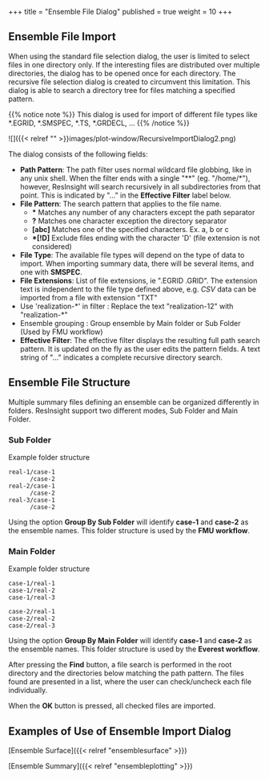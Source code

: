+++
title = "Ensemble File Dialog"
published = true
weight = 10
+++
 
## Ensemble File Import
When using the standard file selection dialog, the user is limited to select files in one directory only. If the interesting files are distributed over multiple directories, the dialog has to be opened once for each directory. The recursive file selection dialog is created to circumvent this limitation. This dialog is able to search a directory tree for files matching a specified pattern.


{{% notice note %}}
This dialog is used for import of different file types like *.EGRID, *.SMSPEC, *.TS, *.GRDECL, ...
{{% /notice %}}

![]({{< relref "" >}}images/plot-window/RecursiveImportDialog2.png)

The dialog consists of the following fields:

- **Path Pattern**: The path filter uses normal wildcard file globbing, like in any unix shell. When the filter ends with a single "**" (eg. "/home/*"), however, ResInsight will search recursively in all subdirectories from that point. This is indicated by "..." in the **Effective Filter** label below.
- **File Pattern**: The search pattern that applies to the file name.
  - **\*** Matches any number of any characters except the path separator
  - **?** Matches one character exception the directory separator
  - **[abc]** Matches one of the specified characters. Ex. a, b or c
  - **\*[!D]** Exclude files ending with the character 'D' (file extension is not considered)
- **File Type**: The available file types will depend on the type of data to import. When importing summary data, there will be several items, and one with **SMSPEC**. 
- **File Extensions**: List of file extensions, ie ".EGRID .GRID". The extension text is independent to the file type defined above, e.g. _CSV_ data can be imported from a file with extension "TXT"
- Use 'realization-*' in filter : Replace the text "realization-12" with "realization-\*"
- Ensemble grouping : Group ensemble by Main folder or Sub Folder (Used by FMU workflow)
- **Effective Filter**: The effective filter displays the resulting full path search pattern. It is updated on the fly as the user edits the pattern fields. A text string of "..." indicates a complete recursive directory search.

## Ensemble File Structure
Multiple summary files defining an ensemble can be organized differently in folders. ResInsight support two different modes, Sub Folder and Main Folder.

### Sub Folder

Example folder structure 

    real-1/case-1
          /case-2
    real-2/case-1
          /case-2
    real-3/case-1
          /case-2

Using the option **Group By Sub Folder** will identify **case-1** and **case-2** as the ensemble names. This folder structure is used by the **FMU workflow**.

### Main Folder

Example folder structure

    case-1/real-1
    case-1/real-2
    case-1/real-3

    case-2/real-1
    case-2/real-2
    case-2/real-3

Using the option **Group By Main Folder** will identify **case-1** and **case-2** as the ensemble names. This folder structure is used by the **Everest workflow**.

After pressing the **Find** button, a file search is performed in the root directory and the directories below matching the path pattern. The files found are presented in a list, where the user can check/uncheck each file individually.

When the **OK** button is pressed, all checked files are imported.


## Examples of Use of Ensemble Import Dialog

[Ensemble Surface]({{< relref "ensemblesurface" >}})

[Ensemble Summary]({{< relref "ensembleplotting" >}})
